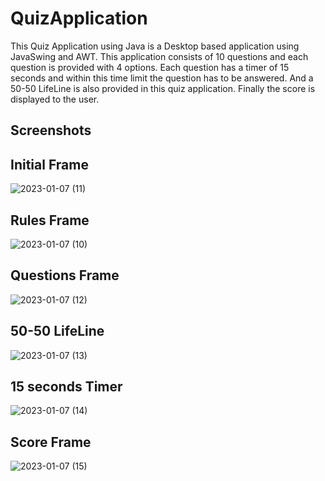 # **QuizApplication**

This Quiz Application using Java is a Desktop based application using JavaSwing and AWT.
This application consists of 10 questions and each question is provided with 4 options. Each question has a timer of 15 seconds and within this time limit the question has to be answered. And a 50-50 LifeLine is also provided in this quiz application. Finally the score is displayed to the user.

**Screenshots**
-----------



Initial Frame
-----------
![2023-01-07 (11)](https://user-images.githubusercontent.com/83487694/211129593-f1fa6df5-3d2b-4e1e-b0f7-558b9ddf7341.png)



Rules Frame
-----------
![2023-01-07 (10)](https://user-images.githubusercontent.com/83487694/211129560-89b93267-3a67-4db5-8410-68d07320e404.png)




Questions Frame
-----------
![2023-01-07 (12)](https://user-images.githubusercontent.com/83487694/211129624-2a8a94f0-c55c-42c8-9bc2-0b4cfd171065.png)




50-50 LifeLine
-----------
![2023-01-07 (13)](https://user-images.githubusercontent.com/83487694/211129694-fe6f1027-6951-4abe-873e-d557241954e7.png)




15 seconds Timer
-----------
![2023-01-07 (14)](https://user-images.githubusercontent.com/83487694/211129846-7aa92071-67fc-4ae1-a114-ceac89fd5c94.png)




Score Frame
-----------
![2023-01-07 (15)](https://user-images.githubusercontent.com/83487694/211129872-f1c74925-3ebb-4865-8a1a-809686e3f473.png)


